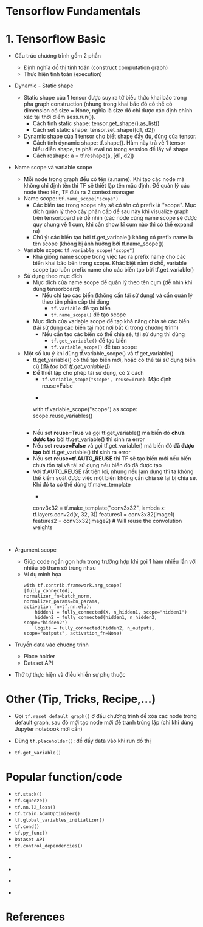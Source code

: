 Tensorflow Fundamentals
======================

# 1. Tensorflow Basic

* Cấu trúc chương trình gồm 2 phần
	* Định nghĩa đồ thị tính toán (construct computation graph)
	* Thực hiện tính toán (execution)

* Dynamic - Static shape
	* Static shape của 1 tensor được suy ra từ biểu thức khai báo trong pha graph construction (nhưng trong khai báo đó có thể có dimension có size = None, nghĩa là size đó chỉ được xác định chính xác tại thời điểm sess.run()). 
		* Cách tính static shape: tensor.get_shape().as_list()
		* Cách set static shape: tensor.set_shape([d1, d2])
	* Dynamic shape của 1 tensor cho biết shape đầy đủ, đúng của tensor. 
		* Cách tính dynamic shape: tf.shape(). Hàm này trả về 1 tensor biểu diễn shape, ta phải eval nó trong session để lấy về shape
		* Cách reshape: a = tf.reshape(a, [d1, d2])

* Name scope và variable scope
	* Mỗi node trong graph đều có tên (a.name). Khi tạo các node mà không chỉ định tên thì TF sẽ thiết lập tên mặc định. Để quản lý các node theo tên, TF đưa ra 2 context manager
	* Name scope: ``tf.name_scope("scope")``
		* Các biến tạo trong scope này sẽ có tên có prefix là "scope". Mục đích quản lý theo cây phân cấp để sau này khi visualize graph trên tensorboard sẽ dễ nhìn (các node cùng name scope sẽ được quy chung về 1 cụm, khi cần show kĩ cụm nào thì có thể expand ra)
		* Chú ý: các biến tạo bởi tf.get_varibale() không có prefix name là tên scope (không bị ảnh hưởng bởi tf.name_scope())
	* Variable scope: ``tf.variable_scope("scope")``
		* Khá giống name scope trong việc tạo ra prefix name cho các biến khai báo bên trong scope. Khác biệt nằm ở chỗ, variable scope tạo luôn prefix name cho các biến tạo bởi tf.get_variable()
	* Sử dụng theo mục đích
		* Mục đích của name scope để quản lý theo tên cụm (dễ nhìn khi dùng tensorboard)
			* Nếu chỉ tạo các biến (không cần tái sử dụng) và cần quản lý theo tên phân cấp thì dùng
				* ``tf.Variable`` để tạo biến
				* ``tf.name_scope()`` để tạo scope
		* Mục đích của variable scope để tạo khả năng chia sẻ các biến (tái sử dụng các biến tại một nơi bất kì trong chương trình)
			* Nếu cần tạo các biến có thể chia sẻ, tái sử dụng thì dùng
				* ``tf.get_variable()`` để tạo biến
				* ``tf.variable_scope()`` để tạo scope
	* Một số lưu ý khi dùng tf.variable_scope() và tf.get_variable()
		* tf.get_variable() có thể tạo biến mới, hoặc có thể tái sử dụng biến cũ (đã *tạo bởi tf.get_variable()*)
		* Để thiết lập cho phép tái sử dụng, có 2 cách
			* ``tf.variable_scope("scope", reuse=True)``. Mặc định reuse=False
			* ```
			with tf.variable_scope("scope") as scope:
			scope.reuse_variables()
			```
		* Nếu set **reuse=True** và gọi tf.get_variable() mà biến đó **chưa được tạo** bởi tf.get_variable() thì sinh ra error
		* Nếu set **reuse=False** và gọi tf.get_variable() mà biến đó **đã được tạo** bởi tf.get_variable() thì sinh ra error
		* Nếu set **reuse=tf.AUTO_REUSE** thì TF sẽ tạo biến mới nếu biến chưa tồn tại và tái sử dụng nếu biến đó đã được tạo
		* Với tf.AUTO_REUSE rất tiện lợi, nhưng nếu lạm dụng thì ta không thể kiểm soát được việc một biến không cần chia sẻ lại bị chia sẻ. Khi đó ta có thể dùng tf.make_template
			* ```
			conv3x32 = tf.make_template("conv3x32", lambda x: tf.layers.conv2d(x, 32, 3))
			features1 = conv3x32(image1)
			features2 = conv3x32(image2)  # Will reuse the convolution weights
			```
				
* Argument scope
	* Giúp code ngắn gọn hơn trong trường hợp khi gọi 1 hàm nhiều lần với nhiều bộ tham số trùng nhau
	* Ví dụ minh họa
		```
		with tf.contrib.framework.arg_scope(
		[fully_connected],
		normalizer_fn=batch_norm,
		normalizer_params=bn_params,
		activation_fn=tf.nn.elu):
			hidden1 = fully_connected(X, n_hidden1, scope="hidden1")
			hidden2 = fully_connected(hidden1, n_hidden2, scope="hidden2")
			logits = fully_connected(hidden2, n_outputs, scope="outputs", activation_fn=None)
		```

* Truyền data vào chương trình
	* Place holder
	* Dataset API

* Thứ tự thực hiện và điều khiển sự phụ thuộc

# Other (Tip, Tricks, Recipe,...)

* Gọi ``tf.reset_default_graph()`` ở đầu chương trình để xóa các node trong default graph, sau đó mới tạo node mới để tránh trùng lặp (chỉ khi dùng Jupyter notebook mới cần)

* Dùng ``tf.placeholder()``: để đẩy data vào khi run đồ thị

* ``tf.get_variable()``

# Popular function/code

* ``tf.stack()``
* ``tf.squeeze()``
* ``tf.nn.l2_loss()``
* ``tf.train.AdamOptimizer()``
* ``tf.global_variables_initializer()``
* ``tf.cond()``
* ``tf.py_func()``
* ``Dataset API``
* ``tf.control_dependencies()``
* ````
* ````
* ````
* ````


# References